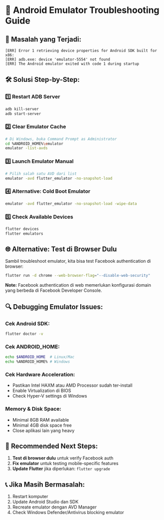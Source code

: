 # 🔧 Android Emulator Troubleshooting Guide

## 🚨 **Masalah yang Terjadi:**
```
[ERR] Error 1 retrieving device properties for Android SDK built for x86:
[ERR] adb.exe: device 'emulator-5554' not found
[ERR] The Android emulator exited with code 1 during startup
```

## 🛠️ **Solusi Step-by-Step:**

### **1️⃣ Restart ADB Server**
```bash
adb kill-server
adb start-server
```

### **2️⃣ Clear Emulator Cache**
```bash
# Di Windows, buka Command Prompt as Administrator
cd %ANDROID_HOME%\emulator
emulator -list-avds
```

### **3️⃣ Launch Emulator Manual**
```bash
# Pilih salah satu AVD dari list
emulator -avd flutter_emulator -no-snapshot-load
```

### **4️⃣ Alternative: Cold Boot Emulator**
```bash
emulator -avd flutter_emulator -no-snapshot-load -wipe-data
```

### **5️⃣ Check Available Devices**
```bash
flutter devices
flutter emulators
```

## 🌐 **Alternative: Test di Browser Dulu**

Sambil troubleshoot emulator, kita bisa test Facebook authentication di browser:

```bash
flutter run -d chrome --web-browser-flag="--disable-web-security"
```

**Note:** Facebook authentication di web memerlukan konfigurasi domain yang berbeda di Facebook Developer Console.

## 🔍 **Debugging Emulator Issues:**

### **Cek Android SDK:**
```bash
flutter doctor -v
```

### **Cek ANDROID_HOME:**
```bash
echo $ANDROID_HOME  # Linux/Mac
echo %ANDROID_HOME% # Windows
```

### **Cek Hardware Acceleration:**
- Pastikan Intel HAXM atau AMD Processor sudah ter-install
- Enable Virtualization di BIOS
- Check Hyper-V settings di Windows

### **Memory & Disk Space:**
- Minimal 8GB RAM available
- Minimal 4GB disk space free
- Close aplikasi lain yang heavy

## 🎯 **Recommended Next Steps:**

1. **Test di browser dulu** untuk verify Facebook auth
2. **Fix emulator** untuk testing mobile-specific features
3. **Update Flutter** jika diperlukan: `flutter upgrade`

## 📞 **Jika Masih Bermasalah:**

1. Restart komputer
2. Update Android Studio dan SDK
3. Recreate emulator dengan AVD Manager
4. Check Windows Defender/Antivirus blocking emulator
